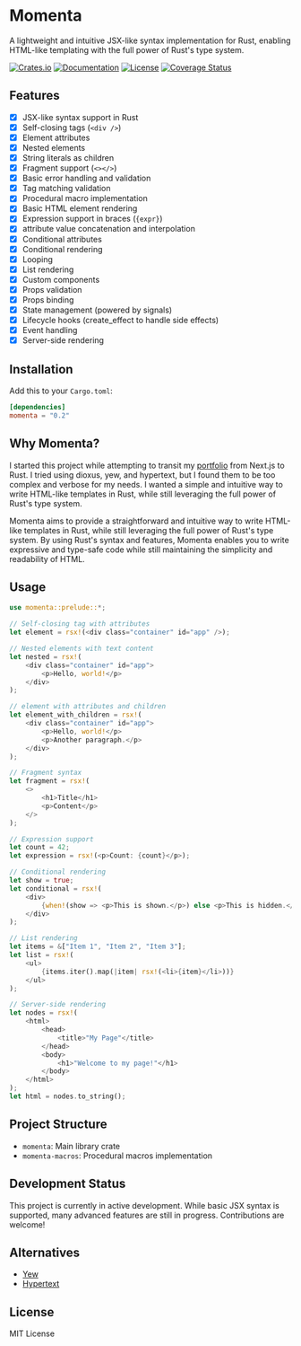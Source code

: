 # Momenta

A lightweight and intuitive JSX-like syntax implementation for Rust, enabling HTML-like templating with the full power of Rust's type system.

[![Crates.io](https://img.shields.io/crates/v/momenta.svg)](https://crates.io/crates/momenta)
[![Documentation](https://docs.rs/momenta/badge.svg)](https://docs.rs/momenta)
[![License](https://img.shields.io/badge/license-MIT-blue.svg)](LICENSE)
[![Coverage Status](https://coveralls.io/repos/github/elcharitas/momenta/badge.svg?branch=main)](https://coveralls.io/github/elcharitas/momenta?branch=main)

## Features

- [x] JSX-like syntax support in Rust
- [x] Self-closing tags (`<div />`)
- [x] Element attributes
- [x] Nested elements
- [x] String literals as children
- [x] Fragment support (`<></>`)
- [x] Basic error handling and validation
- [x] Tag matching validation
- [x] Procedural macro implementation
- [x] Basic HTML element rendering
- [x] Expression support in braces (`{expr}`)
- [x] attribute value concatenation and interpolation
- [x] Conditional attributes
- [x] Conditional rendering
- [x] Looping
- [x] List rendering
- [x] Custom components
- [x] Props validation
- [x] Props binding
- [x] State management (powered by signals)
- [x] Lifecycle hooks (create_effect to handle side effects)
- [x] Event handling
- [x] Server-side rendering

## Installation

Add this to your `Cargo.toml`:

```toml
[dependencies]
momenta = "0.2"
```

## Why Momenta?

I started this project while attempting to transit my [portfolio](https://elcharitas.wtf) from Next.js to Rust. I tried using dioxus, yew, and hypertext, but I found them to be too complex and verbose for my needs. I wanted a simple and intuitive way to write HTML-like templates in Rust, while still leveraging the full power of Rust's type system.

Momenta aims to provide a straightforward and intuitive way to write HTML-like templates in Rust, while still leveraging the full power of Rust's type system. By using Rust's syntax and features, Momenta enables you to write expressive and type-safe code while still maintaining the simplicity and readability of HTML.

## Usage

```rust
use momenta::prelude::*;

// Self-closing tag with attributes
let element = rsx!(<div class="container" id="app" />);

// Nested elements with text content
let nested = rsx!(
    <div class="container" id="app">
        <p>Hello, world!</p>
    </div>
);

// element with attributes and children
let element_with_children = rsx!(
    <div class="container" id="app">
        <p>Hello, world!</p>
        <p>Another paragraph.</p>
    </div>
);

// Fragment syntax
let fragment = rsx!(
    <>
        <h1>Title</h1>
        <p>Content</p>
    </>
);

// Expression support
let count = 42;
let expression = rsx!(<p>Count: {count}</p>);

// Conditional rendering
let show = true;
let conditional = rsx!(
    <div>
        {when!(show => <p>This is shown.</p>) else <p>This is hidden.</p>}
    </div>
);

// List rendering
let items = &["Item 1", "Item 2", "Item 3"];
let list = rsx!(
    <ul>
        {items.iter().map(|item| rsx!(<li>{item}</li>))}
    </ul>
);

// Server-side rendering
let nodes = rsx!(
    <html>
        <head>
            <title>"My Page"</title>
        </head>
        <body>
            <h1>"Welcome to my page!"</h1>
        </body>
    </html>
);
let html = nodes.to_string();
```

## Project Structure

- `momenta`: Main library crate
- `momenta-macros`: Procedural macros implementation

## Development Status

This project is currently in active development. While basic JSX syntax is supported, many advanced features are still in progress. Contributions are welcome!

## Alternatives

- [Yew](https://crates.io/crates/yew)
- [Hypertext](https://crates.io/crates/hypertext)

## License

MIT License
